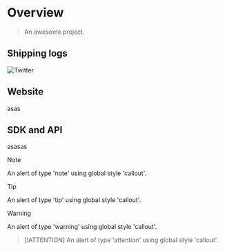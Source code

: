 # Overview

> An awesome project.


## Shipping logs

![Twitter](./getting_started/shipping_logs.png)

## Website

asas


## SDK and API

asasas


> [!NOTE]
> An alert of type 'note' using global style 'callout'.

> [!TIP]
> An alert of type 'tip' using global style 'callout'.

> [!WARNING]
> An alert of type 'warning' using global style 'callout'.
 
> [!ATTENTION]
> An alert of type 'attention' using global style 'callout'.